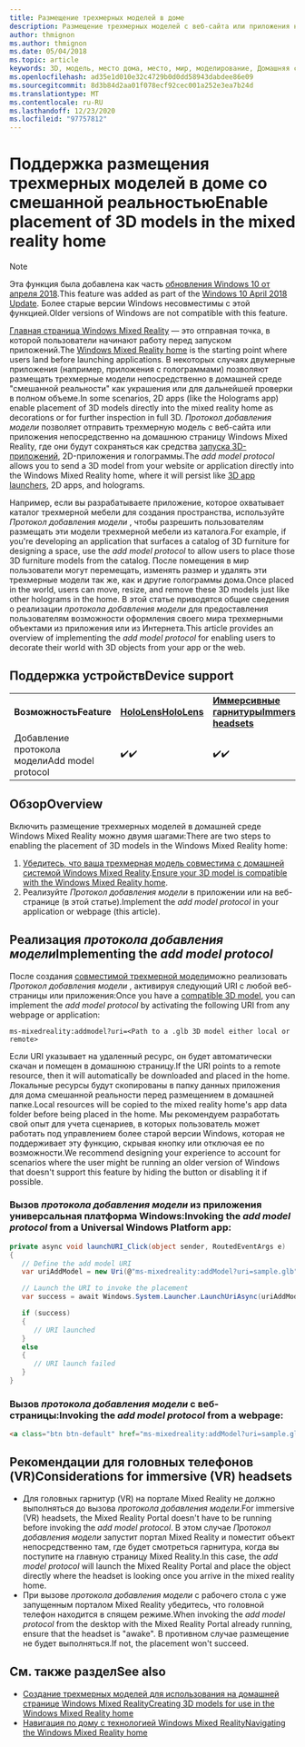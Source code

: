 ```yaml
---
title: Размещение трехмерных моделей в доме
description: Размещение трехмерных моделей с веб-сайта или приложения на домашней странице Windows Mixed Reality
author: thmignon
ms.author: thmignon
ms.date: 05/04/2018
ms.topic: article
keywords: 3D, модель, место дома, место, мир, моделирование, Домашняя страница смешанная, Интернет, приложение, гарнитура смешанной реальности, гарнитура Windows Mixed Reality, гарнитура виртуальной реальности
ms.openlocfilehash: ad35e1d010e32c4729b0d0dd58943dabdee86e09
ms.sourcegitcommit: 8d3b84d2aa01f078ecf92cec001a252e3ea7b24d
ms.translationtype: MT
ms.contentlocale: ru-RU
ms.lasthandoff: 12/23/2020
ms.locfileid: "97757812"
---
```

# <a name="enable-placement-of-3d-models-in-the-mixed-reality-home"></a><span data-ttu-id="ca310-104">Поддержка размещения трехмерных моделей в доме со смешанной реальностью</span><span class="sxs-lookup"><span data-stu-id="ca310-104">Enable placement of 3D models in the mixed reality home</span></span>

> [!NOTE]
> <span data-ttu-id="ca310-105">Эта функция была добавлена как часть [обновления Windows 10 от апреля 2018](https://docs.microsoft.com/windows/mixed-reality/enthusiast-guide/release-notes-april-2018).</span><span class="sxs-lookup"><span data-stu-id="ca310-105">This feature was added as part of the [Windows 10 April 2018 Update](https://docs.microsoft.com/windows/mixed-reality/enthusiast-guide/release-notes-april-2018).</span></span> <span data-ttu-id="ca310-106">Более старые версии Windows несовместимы с этой функцией.</span><span class="sxs-lookup"><span data-stu-id="ca310-106">Older versions of Windows are not compatible with this feature.</span></span>

<span data-ttu-id="ca310-107">[Главная страница Windows Mixed Reality](../discover/navigating-the-windows-mixed-reality-home.md) — это отправная точка, в которой пользователи начинают работу перед запуском приложений.</span><span class="sxs-lookup"><span data-stu-id="ca310-107">The [Windows Mixed Reality home](../discover/navigating-the-windows-mixed-reality-home.md) is the starting point where users land before launching applications.</span></span> <span data-ttu-id="ca310-108">В некоторых случаях двумерные приложения (например, приложения с голограммами) позволяют размещать трехмерные модели непосредственно в домашней среде "смешанной реальности" как украшения или для дальнейшей проверки в полном объеме.</span><span class="sxs-lookup"><span data-stu-id="ca310-108">In some scenarios, 2D apps (like the Holograms app) enable placement of 3D models directly into the mixed reality home as decorations or for further inspection in full 3D.</span></span> <span data-ttu-id="ca310-109">*Протокол добавления модели* позволяет отправить трехмерную модель с веб-сайта или приложения непосредственно на домашнюю страницу Windows Mixed Reality, где они будут сохраняться как средства [запуска 3D-приложений](3d-app-launcher-design-guidance.md), 2D-приложения и голограммы.</span><span class="sxs-lookup"><span data-stu-id="ca310-109">The *add model protocol* allows you to send a 3D model from your website or application directly into the Windows Mixed Reality home, where it will persist like [3D app launchers](3d-app-launcher-design-guidance.md), 2D apps, and holograms.</span></span> 

<span data-ttu-id="ca310-110">Например, если вы разрабатываете приложение, которое охватывает каталог трехмерной мебели для создания пространства, используйте *Протокол добавления модели* , чтобы разрешить пользователям размещать эти модели трехмерной мебели из каталога.</span><span class="sxs-lookup"><span data-stu-id="ca310-110">For example, if you're developing an application that surfaces a catalog of 3D furniture for designing a space, use the *add model protocol* to allow users to place those 3D furniture models from the catalog.</span></span> <span data-ttu-id="ca310-111">После помещения в мир пользователи могут перемещать, изменять размер и удалять эти трехмерные модели так же, как и другие голограммы дома.</span><span class="sxs-lookup"><span data-stu-id="ca310-111">Once placed in the world, users can move, resize, and remove these 3D models just like other holograms in the home.</span></span> <span data-ttu-id="ca310-112">В этой статье приводятся общие сведения о реализации *протокола добавления модели* для предоставления пользователям возможности оформления своего мира трехмерными объектами из приложения или из Интернета.</span><span class="sxs-lookup"><span data-stu-id="ca310-112">This article provides an overview of implementing the *add model protocol* for enabling users to decorate their world with 3D objects from your app or the web.</span></span>

## <a name="device-support"></a><span data-ttu-id="ca310-113">Поддержка устройств</span><span class="sxs-lookup"><span data-stu-id="ca310-113">Device support</span></span>

<table>
    <colgroup>
    <col width="33%" />
    <col width="33%" />
    <col width="33%" />
    </colgroup>
    <tr>
        <td><span data-ttu-id="ca310-114"><strong>Возможность</strong></span><span class="sxs-lookup"><span data-stu-id="ca310-114"><strong>Feature</strong></span></span></td>
        <td><span data-ttu-id="ca310-115"><a href="../hololens-hardware-details.md"><strong>HoloLens</strong></a></span><span class="sxs-lookup"><span data-stu-id="ca310-115"><a href="../hololens-hardware-details.md"><strong>HoloLens</strong></a></span></span></td>
        <td><span data-ttu-id="ca310-116"><a href="../discover/immersive-headset-hardware-details.md"><strong>Иммерсивные гарнитуры</strong></a></span><span class="sxs-lookup"><span data-stu-id="ca310-116"><a href="../discover/immersive-headset-hardware-details.md"><strong>Immersive headsets</strong></a></span></span></td>
    </tr>
     <tr>
        <td><span data-ttu-id="ca310-117">Добавление протокола модели</span><span class="sxs-lookup"><span data-stu-id="ca310-117">Add model protocol</span></span></td>
        <td><span data-ttu-id="ca310-118">✔️</span><span class="sxs-lookup"><span data-stu-id="ca310-118">✔️</span></span></td>
        <td><span data-ttu-id="ca310-119">✔️</span><span class="sxs-lookup"><span data-stu-id="ca310-119">✔️</span></span></td>
    </tr>
</table>

## <a name="overview"></a><span data-ttu-id="ca310-120">Обзор</span><span class="sxs-lookup"><span data-stu-id="ca310-120">Overview</span></span>

<span data-ttu-id="ca310-121">Включить размещение трехмерных моделей в домашней среде Windows Mixed Reality можно двумя шагами:</span><span class="sxs-lookup"><span data-stu-id="ca310-121">There are two steps to enabling the placement of 3D models in the Windows Mixed Reality home:</span></span>
1. <span data-ttu-id="ca310-122">[Убедитесь, что ваша трехмерная модель совместима с домашней системой Windows Mixed Reality](creating-3d-models-for-use-in-the-windows-mixed-reality-home.md).</span><span class="sxs-lookup"><span data-stu-id="ca310-122">[Ensure your 3D model is compatible with the Windows Mixed Reality home](creating-3d-models-for-use-in-the-windows-mixed-reality-home.md).</span></span>
2. <span data-ttu-id="ca310-123">Реализуйте *Протокол добавления модели* в приложении или на веб-странице (в этой статье).</span><span class="sxs-lookup"><span data-stu-id="ca310-123">Implement the *add model protocol* in your application or webpage (this article).</span></span>

## <a name="implementing-the-add-model-protocol"></a><span data-ttu-id="ca310-124">Реализация *протокола добавления модели*</span><span class="sxs-lookup"><span data-stu-id="ca310-124">Implementing the *add model protocol*</span></span>

<span data-ttu-id="ca310-125">После создания [совместимой трехмерной модели](creating-3d-models-for-use-in-the-windows-mixed-reality-home.md)можно реализовать *Протокол добавления модели* , активируя следующий URI с любой веб-страницы или приложения:</span><span class="sxs-lookup"><span data-stu-id="ca310-125">Once you have a [compatible 3D model](creating-3d-models-for-use-in-the-windows-mixed-reality-home.md), you can implement the *add model protocol* by activating the following URI from any webpage or application:</span></span>

```
ms-mixedreality:addmodel?uri=<Path to a .glb 3D model either local or remote>
```

<span data-ttu-id="ca310-126">Если URI указывает на удаленный ресурс, он будет автоматически скачан и помещен в домашнюю страницу.</span><span class="sxs-lookup"><span data-stu-id="ca310-126">If the URI points to a remote resource, then it will automatically be downloaded and placed in the home.</span></span> <span data-ttu-id="ca310-127">Локальные ресурсы будут скопированы в папку данных приложения для дома смешанной реальности перед размещением в домашней папке.</span><span class="sxs-lookup"><span data-stu-id="ca310-127">Local resources will be copied to the mixed reality home's app data folder before being placed in the home.</span></span> <span data-ttu-id="ca310-128">Мы рекомендуем разработать свой опыт для учета сценариев, в которых пользователь может работать под управлением более старой версии Windows, которая не поддерживает эту функцию, скрывая кнопку или отключая ее по возможности.</span><span class="sxs-lookup"><span data-stu-id="ca310-128">We recommend designing your experience to account for scenarios where the user might be running an older version of Windows that doesn't support this feature by hiding the button or disabling it if possible.</span></span> 

### <a name="invoking-the-add-model-protocol-from-a-universal-windows-platform-app"></a><span data-ttu-id="ca310-129">Вызов *протокола добавления модели* из приложения универсальная платформа Windows:</span><span class="sxs-lookup"><span data-stu-id="ca310-129">Invoking the *add model protocol* from a Universal Windows Platform app:</span></span>

```C#
private async void launchURI_Click(object sender, RoutedEventArgs e)
{
   // Define the add model URI
   var uriAddModel = new Uri(@"ms-mixedreality:addModel?uri=sample.glb");

   // Launch the URI to invoke the placement
   var success = await Windows.System.Launcher.LaunchUriAsync(uriAddModel);

   if (success)
   {
      // URI launched
   }
   else
   {
      // URI launch failed
   }
}
```

### <a name="invoking-the-add-model-protocol-from-a-webpage"></a><span data-ttu-id="ca310-130">Вызов *протокола добавления модели* с веб-страницы:</span><span class="sxs-lookup"><span data-stu-id="ca310-130">Invoking the *add model protocol* from a webpage:</span></span>

```html
<a class="btn btn-default" href="ms-mixedreality:addModel?uri=sample.glb"> Place 3D Model </a>
```

## <a name="considerations-for-immersive-vr-headsets"></a><span data-ttu-id="ca310-131">Рекомендации для головных телефонов (VR)</span><span class="sxs-lookup"><span data-stu-id="ca310-131">Considerations for immersive (VR) headsets</span></span>

* <span data-ttu-id="ca310-132">Для головных гарнитур (VR) на портале Mixed Reality не должно выполняться до вызова *протокола добавления модели*.</span><span class="sxs-lookup"><span data-stu-id="ca310-132">For immersive (VR) headsets, the Mixed Reality Portal doesn't have to be running before invoking the *add model protocol*.</span></span> <span data-ttu-id="ca310-133">В этом случае *Протокол добавления модели* запустит портал Mixed Reality и поместит объект непосредственно там, где будет смотреться гарнитура, когда вы поступите на главную страницу Mixed Reality.</span><span class="sxs-lookup"><span data-stu-id="ca310-133">In this case, the *add model protocol* will launch the Mixed Reality Portal and place the object directly where the headset is looking once you arrive in the mixed reality home.</span></span> 
* <span data-ttu-id="ca310-134">При вызове *протокола добавления модели* с рабочего стола с уже запущенным порталом Mixed Reality убедитесь, что головной телефон находится в спящем режиме.</span><span class="sxs-lookup"><span data-stu-id="ca310-134">When invoking the *add model protocol* from the desktop with the Mixed Reality Portal already running, ensure that the headset is "awake".</span></span> <span data-ttu-id="ca310-135">В противном случае размещение не будет выполняться.</span><span class="sxs-lookup"><span data-stu-id="ca310-135">If not, the placement won't succeed.</span></span> 

## <a name="see-also"></a><span data-ttu-id="ca310-136">См. также раздел</span><span class="sxs-lookup"><span data-stu-id="ca310-136">See also</span></span>

* [<span data-ttu-id="ca310-137">Создание трехмерных моделей для использования на домашней странице Windows Mixed Reality</span><span class="sxs-lookup"><span data-stu-id="ca310-137">Creating 3D models for use in the Windows Mixed Reality home</span></span>](creating-3d-models-for-use-in-the-windows-mixed-reality-home.md)
* [<span data-ttu-id="ca310-138">Навигация по дому с технологией Windows Mixed Reality</span><span class="sxs-lookup"><span data-stu-id="ca310-138">Navigating the Windows Mixed Reality home</span></span>](../discover/navigating-the-windows-mixed-reality-home.md)
